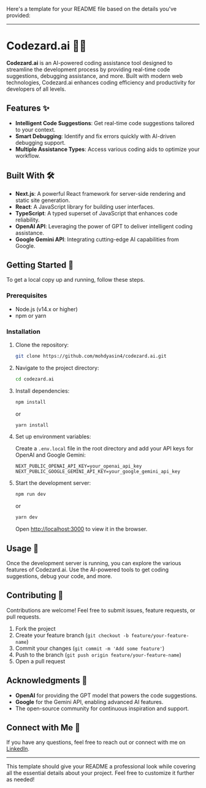 Here's a template for your README file based on the details you've provided:

---

# Codezard.ai 🧙‍♂️

**Codezard.ai** is an AI-powered coding assistance tool designed to streamline the development process by providing real-time code suggestions, debugging assistance, and more. Built with modern web technologies, Codezard.ai enhances coding efficiency and productivity for developers of all levels.

## Features ✨

- **Intelligent Code Suggestions**: Get real-time code suggestions tailored to your context.
- **Smart Debugging**: Identify and fix errors quickly with AI-driven debugging support.
- **Multiple Assistance Types**: Access various coding aids to optimize your workflow.

## Built With 🛠️

- **Next.js**: A powerful React framework for server-side rendering and static site generation.
- **React**: A JavaScript library for building user interfaces.
- **TypeScript**: A typed superset of JavaScript that enhances code reliability.
- **OpenAI API**: Leveraging the power of GPT to deliver intelligent coding assistance.
- **Google Gemini API**: Integrating cutting-edge AI capabilities from Google.

## Getting Started 🚀

To get a local copy up and running, follow these steps.

### Prerequisites

- Node.js (v14.x or higher)
- npm or yarn

### Installation

1. Clone the repository:

   ```bash
   git clone https://github.com/mohdyasin4/codezard.ai.git
   ```

2. Navigate to the project directory:

   ```bash
   cd codezard.ai
   ```

3. Install dependencies:

   ```bash
   npm install
   ```

   or

   ```bash
   yarn install
   ```

4. Set up environment variables:

   Create a `.env.local` file in the root directory and add your API keys for OpenAI and Google Gemini:

   ```plaintext
   NEXT_PUBLIC_OPENAI_API_KEY=your_openai_api_key
   NEXT_PUBLIC_GOOGLE_GEMINI_API_KEY=your_google_gemini_api_key
   ```

5. Start the development server:

   ```bash
   npm run dev
   ```

   or

   ```bash
   yarn dev
   ```

   Open [http://localhost:3000](http://localhost:3000) to view it in the browser.

## Usage 📖

Once the development server is running, you can explore the various features of Codezard.ai. Use the AI-powered tools to get coding suggestions, debug your code, and more.

## Contributing 🤝

Contributions are welcome! Feel free to submit issues, feature requests, or pull requests.

1. Fork the project
2. Create your feature branch (`git checkout -b feature/your-feature-name`)
3. Commit your changes (`git commit -m 'Add some feature'`)
4. Push to the branch (`git push origin feature/your-feature-name`)
5. Open a pull request

## Acknowledgments 🙌

- **OpenAI** for providing the GPT model that powers the code suggestions.
- **Google** for the Gemini API, enabling advanced AI features.
- The open-source community for continuous inspiration and support.

## Connect with Me 🔗

If you have any questions, feel free to reach out or connect with me on [LinkedIn](https://www.linkedin.com/in/mohdyasinn/).

---

This template should give your README a professional look while covering all the essential details about your project. Feel free to customize it further as needed!
